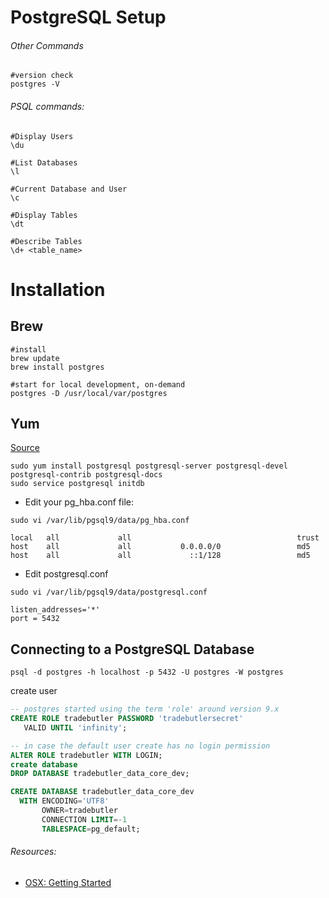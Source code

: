 # PostgreSQL Setup
###### Other Commands
```ssh
#version check
postgres -V
```

###### PSQL commands:
```ssh
#Display Users
\du

#List Databases
\l

#Current Database and User
\c

#Display Tables
\dt

#Describe Tables
\d+ <table_name>
```


# Installation
## Brew
```ssh
#install
brew update
brew install postgres

#start for local development, on-demand
postgres -D /usr/local/var/postgres
```

## Yum
[Source](https://github.com/snowplow/snowplow/wiki/Setting-up-PostgreSQL)
```ssh
sudo yum install postgresql postgresql-server postgresql-devel postgresql-contrib postgresql-docs
sudo service postgresql initdb
```

- Edit your pg_hba.conf file:
```ssh
sudo vi /var/lib/pgsql9/data/pg_hba.conf

local   all             all                                     trust
host    all             all           0.0.0.0/0                 md5
host    all             all             ::1/128                 md5
```
- Edit postgresql.conf
```ssh
sudo vi /var/lib/pgsql9/data/postgresql.conf

listen_addresses='*'
port = 5432
```

## Connecting to a PostgreSQL Database
```ssh
psql -d postgres -h localhost -p 5432 -U postgres -W postgres
```

create user
```sql
-- postgres started using the term 'role' around version 9.x
CREATE ROLE tradebutler PASSWORD 'tradebutlersecret'
   VALID UNTIL 'infinity';
```

```sql
-- in case the default user create has no login permission
ALTER ROLE tradebutler WITH LOGIN;
create database
DROP DATABASE tradebutler_data_core_dev;

CREATE DATABASE tradebutler_data_core_dev
  WITH ENCODING='UTF8'
       OWNER=tradebutler
       CONNECTION LIMIT=-1
       TABLESPACE=pg_default;
```
###### Resources:
- [OSX: Getting Started](https://www.codementor.io/devops/tutorial/getting-started-postgresql-server-mac-osx)

